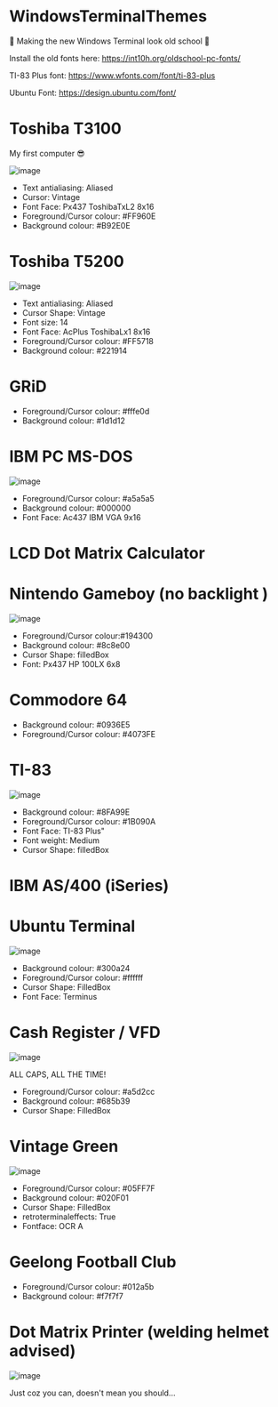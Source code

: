 # WindowsTerminalThemes

💾 Making the new Windows Terminal look old school 💾

Install the old fonts here:
https://int10h.org/oldschool-pc-fonts/

TI-83 Plus font:
https://www.wfonts.com/font/ti-83-plus

Ubuntu Font:
https://design.ubuntu.com/font/

<h1>Toshiba T3100</h1>

My first computer 😎

![image](https://user-images.githubusercontent.com/38451588/120908505-581f7d80-c6ae-11eb-8d31-31e0d814b7c0.png)

* Text antialiasing: Aliased
* Cursor: Vintage
* Font Face: Px437 ToshibaTxL2 8x16
* Foreground/Cursor colour: #FF960E
* Background colour: #B92E0E


<h1>Toshiba T5200</h1>

![image](https://user-images.githubusercontent.com/38451588/120908149-d9751100-c6aa-11eb-8163-cd8679595b4e.png)

* Text antialiasing: Aliased
* Cursor Shape: Vintage
* Font size: 14
* Font Face: AcPlus ToshibaLx1 8x16
* Foreground/Cursor colour: #FF5718
* Background colour: #221914


<h1>GRiD</h1>

* Foreground/Cursor colour: #fffe0d
* Background colour: #1d1d12

<h1>IBM PC MS-DOS</h1>

![image](https://user-images.githubusercontent.com/38451588/120908829-d0d40900-c6b1-11eb-9d0e-72ca25f839a8.png)


* Foreground/Cursor colour: #a5a5a5
* Background colour: #000000
* Font Face: Ac437 IBM VGA 9x16

<h1>LCD Dot Matrix Calculator</h1>


<h1>Nintendo Gameboy (no backlight )</h1>

![image](https://user-images.githubusercontent.com/38451588/121176006-13a70400-c89f-11eb-9785-eef7eb771e70.png)


* Foreground/Cursor colour:#194300
* Background colour: #8c8e00
* Cursor Shape: filledBox
* Font: Px437 HP 100LX 6x8

<h1>Commodore 64</h1>

* Background colour: #0936E5
* Foreground/Cursor colour: #4073FE

<h1>TI-83</h1>

![image](https://user-images.githubusercontent.com/38451588/120910368-b99d1780-c6c1-11eb-86b1-2e39d95e85fb.png)

* Background colour: #8FA99E
* Foreground/Cursor colour: #1B090A
* Font Face: TI-83 Plus"
* Font weight: Medium
* Cursor Shape: filledBox

<h1>IBM AS/400 (iSeries)</h1>

<h1>Ubuntu Terminal</h1>

![image](https://user-images.githubusercontent.com/38451588/120911361-51066880-c6ca-11eb-88a7-aa966ba62b31.png)


* Background colour: #300a24
* Foreground/Cursor colour: #ffffff
* Cursor Shape: FilledBox
* Font Face: Terminus

<h1>Cash Register / VFD</h1>

![image](https://user-images.githubusercontent.com/38451588/120911485-2c5ec080-c6cb-11eb-9cbf-28d6d8e96035.png)

ALL CAPS, ALL THE TIME!

* Foreground/Cursor colour: #a5d2cc
* Background colour: #685b39
* Cursor Shape: FilledBox

<h1>Vintage Green</h1>

![image](https://user-images.githubusercontent.com/38451588/120974256-4673ce00-c7b3-11eb-9dd5-fcfdf1ff383a.png)

* Foreground/Cursor colour: #05FF7F
* Background colour: #020F01
* Cursor Shape: FilledBox
* retroterminaleffects: True
* Fontface: OCR A

<h1>Geelong Football Club </h1>

* Foreground/Cursor colour:  #012a5b
* Background colour: #f7f7f7


<h1>Dot Matrix Printer (welding helmet advised) </h1>

![image](https://user-images.githubusercontent.com/38451588/121177358-a2685080-c8a0-11eb-8653-d85e164c8b1f.png)

Just coz you can, doesn't mean you should...
